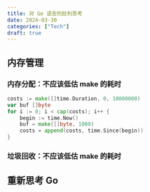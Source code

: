 ```yaml
---
title: 对 Go 语言的批判思考
date: 2024-03-30
categories: ["Tech"]
draft: true
---
```


## 内存管理

### 内存分配：不应该低估 make 的耗时

```go
costs := make([]time.Duration, 0, 10000000)
var buf []byte
for i := 0; i < cap(costs); i++ {
    begin := time.Now()
    buf = make([]byte, 1000)
    costs = append(costs, time.Since(begin))
}
```

### 垃圾回收：不应该低估 make 的耗时

## 重新思考 Go
